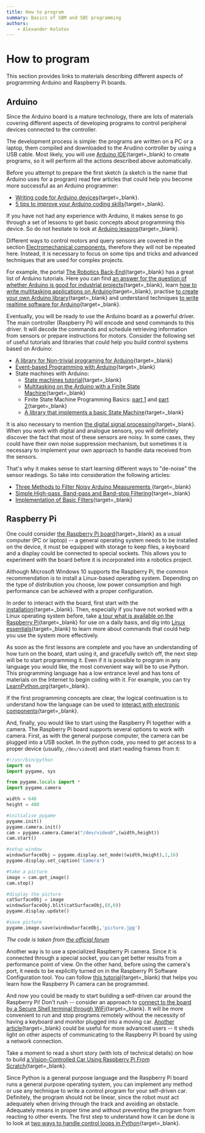 ```yaml
---
title: How to program
summary: Basics of SBM and SBC programming
authors:
    - Alexander Kolotov
---
```

# How to program

This section provides links to materials describing different aspects of programming Arduino and Raspberry Pi boards.

## Arduino 

Since the Arduino board is a mature technology, there are lots of materials covering different aspects of developing programs to control peripheral devices connected to the controller.

The development process is simple: the programs are written on a PC or a laptop, them compiled and downloaded to the Arudino controller by using a USB cable. Most likely, you will use [Arduino IDE](https://www.arduino.cc/en/Guide){target=_blank} to create programs, so it will perform all the actions described above automatically.

Before you attempt to prepare the first sketch (a sketch is the name that Arduino uses for a program) read few articles that could help you become more successful as an Arduino programmer:

  * [Writing code for Arduino devices](http://techgenix.com/writing-code-for-arduino/){target=_blank}.
  * [5 tips to improve your Arduino coding skills](https://thekurks.net/blog/2017/12/4/5-tips-to-improve-your-code){target=_blank}.

If you have not had any experience with Arduino, it makes sense to go through a set of lessons to get basic concepts about programming this device. So do not hesitate to look at [Arduino lessons](https://learn.adafruit.com/series/learn-arduino){target=_blank}.

Different ways to control motors and query sensors are covered in the section [Electromechanical components](p02-electronics.md), therefore they will not be repeated here. Instead, it is necessary to focus on some tips and tricks and advanced techniques that are used for complex projects.

For example, the portal [The Robotics Back-End](https://roboticsbackend.com/category/arduino/){target=_blank} has a great list of Arduino tutorials. Here you can find [an answer for the question of whether Arduino is good for industrial projects](https://roboticsbackend.com/is-arduino-used-in-real-life-products/){target=_blank}, learn [how to write multitasking applications on Arduino](https://roboticsbackend.com/how-to-do-multitasking-with-arduino/){target=_blank}, practise [to create your own Arduino library](https://roboticsbackend.com/arduino-create-library/){target=_blank} and understand techniques [to write realtime software for Arduino](https://roboticsbackend.com/arduino-compute-duration-code-example/){target=_blank}.

Eventually, you will be ready to use the Arduino board as a powerful driver. The main controller (Raspberry Pi) will encode and send commands to this driver. It will decode the commands and schedule retrieving information from sensors or prepare instructions for motors. Consider the following set of useful tutorials and libraries that could help you build control systems based on Arduino:

  * [A library for Non-trivial programing for Arduino](https://www.thecoderscorner.com/products/arduino-libraries/io-abstraction/){target=_blank}
  * [Event-based Programming with Arduino](https://github.com/johnnyb/Eventually){target=_blank}
  * State machines with Arduino:
    * [State machines tutorial](https://github.com/j-bellavance/Tutorials/tree/master/State%20machines%20Tutorial){target=_blank}
    * [Multitasking on the Arduino with a Finite State Machine](https://medium.com/coinmonks/multitasking-on-the-arduino-with-a-finite-state-machine-and-why-youll-need-it-for-sigfox-d52dafc55d8e){target=_blank}
    * Finite State Machine Programming Basics: [part 1](https://arduinoplusplus.wordpress.com/2019/07/06/finite-state-machine-programming-basics-part-1/) and [part 2](https://arduinoplusplus.wordpress.com/2019/07/19/finite-state-machine-programming-basics-part-2/){target=_blank}
    * [A library that implements a basic State Machine](https://github.com/jrullan/StateMachine){target=_blank}

It is also necessary to mention [the digital signal processing](https://en.wikipedia.org/wiki/Digital_signal_processing){target=_blank}. When you work with digital and analogue sensors, you will definitely discover the fact that most of these sensors are noisy. In some cases, they could have their own noise suppression mechanism, but sometimes it is necessary to implement your own approach to handle data received from the sensors.

That's why it makes sense to start learning different ways to "de-noise" the sensor readings. So take into consideration the following articles:

  * [Three Methods to Filter Noisy Arduino Measurements
](https://www.megunolink.com/articles/coding/3-methods-filter-noisy-arduino-measurements/){target=_blank}
  * [Simple High-pass, Band-pass and Band-stop Filtering](https://www.norwegiancreations.com/2016/03/arduino-tutorial-simple-high-pass-band-pass-and-band-stop-filtering/){target=_blank}
  * [Implementation of Basic Filters](https://elvistkf.wordpress.com/2016/04/19/arduino-implementation-of-filters/){target=_blank}

## Raspberry Pi

One could consider [the Raspberry Pi board](https://www.raspberrypi.org/products/raspberry-pi-4-model-b/){target=_blank} as a usual computer (PC or laptop) -- a general operating system needs to be installed on the device, it must be equipped with storage to keep files, a keyboard and a display could be connected to special sockets. This allows you to experiment with the board before it is incorporated into a robotics project.

Although Microsoft Windows 10 supports the Raspberry Pi, the common recommendation is to install a Linux-based operating system. Depending on the type of distribution you choose, low power consumption and high performance can be achieved with a proper configuration. 

In order to interact with the board, first start with the [installation](https://www.raspberrypi.org/documentation/installation/){target=_blank}. Then, especially if you have not worked with a Linux operating system before, take [a tour what is available on the Raspberry Pi](https://projects.raspberrypi.org/en/projects/raspberry-pi-getting-started/5){target=_blank} for use on a daily basis, and dig into [Linux essentials](https://www.raspberrypi.org/documentation/linux/){target=_blank} to learn more about commands that could help you use the system more effectively.

As soon as the first lessons are complete and you have an understanding of how turn on the board, start using it, and gracefully switch off, the next step will be to start programming it. Even if it is possible to program in any language you would like, the most convenient way will be to use Python. This programming language has a low entrance level and has tons of materials on the Internet to begin coding with it. For example, you can try [LearnPython.org](https://www.learnpython.org/){target=_blank}.

If the first programming concepts are clear, the logical continuation is to understand how the language can be used to [interact with electronic components](https://realpython.com/python-raspberry-pi/#interacting-with-physical-components){target=_blank}.

And, finally, you would like to start using the Raspberry Pi together with a camera. The Raspberry Pi board supports several options to work with camera. First, as with the general purpose computer, the camera can be plugged into a USB socket. In the python code, you need to get access to a proper device (usually, `/dev/video0`) and start reading frames from it:

```python
#!/usr/bin/python
import os
import pygame, sys

from pygame.locals import *
import pygame.camera

width = 640
height = 480

#initialise pygame   
pygame.init()
pygame.camera.init()
cam = pygame.camera.Camera("/dev/video0",(width,height))
cam.start()

#setup window
windowSurfaceObj = pygame.display.set_mode((width,height),1,16)
pygame.display.set_caption('Camera')

#take a picture
image = cam.get_image()
cam.stop()

#display the picture
catSurfaceObj = image
windowSurfaceObj.blit(catSurfaceObj,(0,0))
pygame.display.update()

#save picture
pygame.image.save(windowSurfaceObj,'picture.jpg')
```
_The code is taken from [the official forum](https://www.raspberrypi.org/forums/viewtopic.php?p=597987&sid=a060e0e27badaa659d3858cd8ac0ec6c#p597987)_

Another way is to use a specialized Raspberry Pi camera. Since it is connected through a special socket, you can get better results from a performance point of view. On the other hand, before using the camera's port, it needs to be explicitly turned on in the Raspberry PI Software Configuration tool. You can follow [this tutorial](https://pythonprogramming.net/camera-module-raspberry-pi-tutorials/?completed=/terminal-navigation-raspberry-pi-tutorials/){target=_blank} that helps you learn how the Raspberry Pi camera can be programmed. 

And now you could be ready to start building a self-driven car around the Raspberry Pi! Don't rush -- consider an approach to [connect to the board by a Secure Shell terminal through WiFi](https://roboticsbackend.com/enable-ssh-on-raspberry-pi-raspbian/#Enable_ssh_on_Raspberry_Pi_4_without_any_monitor){target=_blank}. It will be more convenient to run and stop programs remotely without the necessity of having a keyboard and monitor plugged into a moving car. [Another article](https://www.tomshardware.com/reviews/raspberry-pi-headless-setup-how-to,6028.html){target=_blank} could be useful for more advanced users -- it sheds light on other aspects of communicating to the Raspberry PI board by using a network connection.

Take a moment to read a short story (with lots of technical details) on how to build [a Vision-Controlled Car Using Raspberry Pi From Scratch](https://heartbeat.fritz.ai/building-a-vision-controlled-car-using-raspberry-pi-from-scratch-1daa042169c6){target=_blank}.

Since Python is a general purpose language and the Raspberry Pi board runs a general purpose operating system, you can implement any method or use any technique to write a control program for your self-driven car. Definitely, the program should not be linear, since the robot must act adequately when driving through the track and avoiding an obstacle. Adequately means in proper time and without preventing the program from reacting to other events. The first step to understand how it can be done is to look at [two ways to handle control loops in Python](https://diyrobocars.com/2017/05/18/two-ways-to-handle-control-loops-in-python/){target=_blank}.
